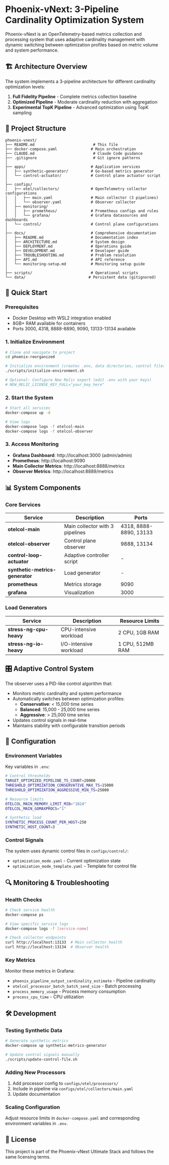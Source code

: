 # Phoenix-vNext: 3-Pipeline Cardinality Optimization System

Phoenix-vNext is an OpenTelemetry-based metrics collection and processing system that uses adaptive cardinality management with dynamic switching between optimization profiles based on metric volume and system performance.

## 🏗️ Architecture Overview

The system implements a 3-pipeline architecture for different cardinality optimization levels:

1. **Full Fidelity Pipeline** - Complete metrics collection baseline
2. **Optimized Pipeline** - Moderate cardinality reduction with aggregation  
3. **Experimental TopK Pipeline** - Advanced optimization using TopK sampling

## 📁 Project Structure

```
phoenix-vnext/
├── README.md                          # This file
├── docker-compose.yaml               # Main orchestration
├── CLAUDE.md                          # Claude Code guidance
├── .gitignore                         # Git ignore patterns
│
├── apps/                             # Application services
│   ├── synthetic-generator/          # Go-based metrics generator
│   └── control-actuator/             # Control plane actuator script
│
├── configs/
│   ├── otel/collectors/              # OpenTelemetry collector configurations
│   │   ├── main.yaml                 # Main collector (3 pipelines)
│   │   └── observer.yaml             # Observer collector
│   ├── monitoring/
│   │   ├── prometheus/               # Prometheus configs and rules
│   │   └── grafana/                  # Grafana datasources and dashboards
│   └── control/                      # Control plane configurations
│
├── docs/                             # Comprehensive documentation
│   ├── README.md                     # Documentation index
│   ├── ARCHITECTURE.md               # System design
│   ├── DEPLOYMENT.md                 # Operations guide
│   ├── DEVELOPMENT.md                # Developer guide
│   ├── TROUBLESHOOTING.md            # Problem resolution
│   ├── API.md                        # API reference
│   └── monitoring-setup.md           # Monitoring setup guide
│
├── scripts/                          # Operational scripts
└── data/                            # Persistent data (gitignored)
```

## 🚀 Quick Start

### Prerequisites

- Docker Desktop with WSL2 integration enabled
- 8GB+ RAM available for containers
- Ports 3000, 4318, 8888-8890, 9090, 13133-13134 available

### 1. Initialize Environment

```bash
# Clone and navigate to project
cd phoenix-reorganized

# Initialize environment (creates .env, data directories, control files)
./scripts/initialize-environment.sh

# Optional: Configure New Relic export (edit .env with your keys)
# NEW_RELIC_LICENSE_KEY_FULL="your_key_here"
```

### 2. Start the System

```bash
# Start all services
docker-compose up -d

# View logs
docker-compose logs -f otelcol-main
docker-compose logs -f otelcol-observer
```

### 3. Access Monitoring

- **Grafana Dashboard**: http://localhost:3000 (admin/admin)
- **Prometheus**: http://localhost:9090
- **Main Collector Metrics**: http://localhost:8888/metrics
- **Observer Metrics**: http://localhost:8889/metrics

## 📊 System Components

### Core Services

| Service | Description | Ports |
|---------|-------------|-------|
| **otelcol-main** | Main collector with 3 pipelines | 4318, 8888-8890, 13133 |
| **otelcol-observer** | Control plane observer | 9888, 13134 |
| **control-loop-actuator** | Adaptive controller script | - |
| **synthetic-metrics-generator** | Load generator | - |
| **prometheus** | Metrics storage | 9090 |
| **grafana** | Visualization | 3000 |

### Load Generators

| Service | Description | Resource Limits |
|---------|-------------|-----------------|
| **stress-ng-cpu-heavy** | CPU-intensive workload | 2 CPU, 1GB RAM |
| **stress-ng-io-heavy** | I/O-intensive workload | 1 CPU, 512MB RAM |

## 🎛️ Adaptive Control System

The observer uses a PID-like control algorithm that:

- Monitors metric cardinality and system performance
- Automatically switches between optimization profiles:
  - **Conservative**: < 15,000 time series
  - **Balanced**: 15,000 - 25,000 time series  
  - **Aggressive**: > 25,000 time series
- Updates control signals in real-time
- Maintains stability with configurable transition periods

## 🔧 Configuration

### Environment Variables

Key variables in `.env`:

```bash
# Control thresholds
TARGET_OPTIMIZED_PIPELINE_TS_COUNT=20000
THRESHOLD_OPTIMIZATION_CONSERVATIVE_MAX_TS=15000
THRESHOLD_OPTIMIZATION_AGGRESSIVE_MIN_TS=25000

# Resource limits
OTELCOL_MAIN_MEMORY_LIMIT_MIB="1024"
OTELCOL_MAIN_GOMAXPROCS="1"

# Synthetic load
SYNTHETIC_PROCESS_COUNT_PER_HOST=250
SYNTHETIC_HOST_COUNT=3
```

### Control Signals

The system uses dynamic control files in `configs/control/`:
- `optimization_mode.yaml` - Current optimization state
- `optimization_mode_template.yaml` - Template for control file

## 🔍 Monitoring & Troubleshooting

### Health Checks

```bash
# Check service health
docker-compose ps

# View specific service logs
docker-compose logs -f [service-name]

# Check collector endpoints
curl http://localhost:13133  # Main collector health
curl http://localhost:13134  # Observer health
```

### Key Metrics

Monitor these metrics in Grafana:
- `phoenix_pipeline_output_cardinality_estimate` - Pipeline cardinality
- `otelcol_processor_batch_batch_send_size` - Batch processing
- `process_memory_usage` - Process memory consumption
- `process_cpu_time` - CPU utilization

## 🛠️ Development

### Testing Synthetic Data

```bash
# Generate synthetic metrics
docker-compose up synthetic-metrics-generator

# Update control signals manually
./scripts/update-control-file.sh
```

### Adding New Processors

1. Add processor config to `configs/otel/processors/`
2. Include in pipeline via `configs/otel/collectors/main.yaml`
3. Update documentation

### Scaling Configuration

Adjust resource limits in `docker-compose.yaml` and corresponding environment variables in `.env`.

## 📝 License

This project is part of the Phoenix-vNext Ultimate Stack and follows the same licensing terms.